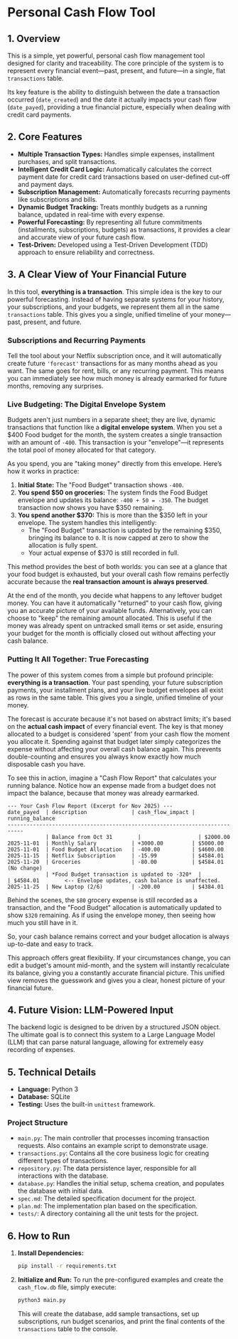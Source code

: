 # Personal Cash Flow Tool

## 1. Overview

This is a simple, yet powerful, personal cash flow management tool designed for clarity and traceability. The core principle of the system is to represent every financial event—past, present, and future—in a single, flat `transactions` table.

Its key feature is the ability to distinguish between the date a transaction occurred (`date_created`) and the date it actually impacts your cash flow (`date_payed`), providing a true financial picture, especially when dealing with credit card payments.

## 2. Core Features

*   **Multiple Transaction Types:** Handles simple expenses, installment purchases, and split transactions.
*   **Intelligent Credit Card Logic:** Automatically calculates the correct payment date for credit card transactions based on user-defined cut-off and payment days.
*   **Subscription Management:** Automatically forecasts recurring payments like subscriptions and bills.
*   **Dynamic Budget Tracking:** Treats monthly budgets as a running balance, updated in real-time with every expense.
*   **Powerful Forecasting:** By representing all future commitments (installments, subscriptions, budgets) as transactions, it provides a clear and accurate view of your future cash flow.
*   **Test-Driven:** Developed using a Test-Driven Development (TDD) approach to ensure reliability and correctness.

## 3. A Clear View of Your Financial Future

In this tool, **everything is a transaction**. This simple idea is the key to our powerful forecasting. Instead of having separate systems for your history, your subscriptions, and your budgets, we represent them all in the same `transactions` table. This gives you a single, unified timeline of your money—past, present, and future.

### Subscriptions and Recurring Payments

Tell the tool about your Netflix subscription once, and it will automatically create future `'forecast'` transactions for as many months ahead as you want. The same goes for rent, bills, or any recurring payment. This means you can immediately see how much money is already earmarked for future months, removing any surprises.

### Live Budgeting: The Digital Envelope System

Budgets aren't just numbers in a separate sheet; they are live, dynamic transactions that function like a **digital envelope system**. When you set a $400 Food budget for the month, the system creates a single transaction with an amount of `-400`. This transaction is your "envelope"—it represents the total pool of money allocated for that category.

As you spend, you are "taking money" directly from this envelope. Here’s how it works in practice:

1.  **Initial State:** The "Food Budget" transaction shows `-400`.
2.  **You spend $50 on groceries:** The system finds the Food Budget envelope and updates its balance: `-400 + 50 = -350`. The budget transaction now shows you have $350 remaining.
3.  **You spend another $370:** This is more than the $350 left in your envelope. The system handles this intelligently:
    *   The "Food Budget" transaction is updated by the remaining $350, bringing its balance to `0`. It is now capped at zero to show the allocation is fully spent.
    *   Your actual expense of $370 is still recorded in full.

This method provides the best of both worlds: you can see at a glance that your food budget is exhausted, but your overall cash flow remains perfectly accurate because the **real transaction amount is always preserved**.

At the end of the month, you decide what happens to any leftover budget money. You can have it automatically "returned" to your cash flow, giving you an accurate picture of your available funds. Alternatively, you can choose to "keep" the remaining amount allocated. This is useful if the money was already spent on untracked small items or set aside, ensuring your budget for the month is officially closed out without affecting your cash balance.

### Putting It All Together: True Forecasting

The power of this system comes from a simple but profound principle: **everything is a transaction**. Your past spending, your future subscription payments, your installment plans, and your live budget envelopes all exist as rows in the same table. This gives you a single, unified timeline of your money.

The forecast is accurate because it's not based on abstract limits; it's based on the **actual cash impact** of every financial event. The key is that money allocated to a budget is considered 'spent' from your cash flow the moment you allocate it. Spending against that budget later simply categorizes the expense without affecting your overall cash balance again. This prevents double-counting and ensures you always know exactly how much disposable cash you have.

To see this in action, imagine a "Cash Flow Report" that calculates your running balance. Notice how an expense made from a budget does not impact the balance, because that money was already earmarked.

```
--- Your Cash Flow Report (Excerpt for Nov 2025) ---
date_payed  | description              | cash_flow_impact | running_balance
---------------------------------------------------------------------------
            | Balance from Oct 31        |                  | $2000.00
2025-11-01  | Monthly Salary           | +3000.00         | $5000.00
2025-11-01  | Food Budget Allocation   | -400.00          | $4600.00
2025-11-15  | Netflix Subscription     | -15.99           | $4584.01
2025-11-20  | Groceries                | -80.00           | $4584.01 (No change)
            | *Food Budget transaction is updated to -320*  |                  | $4584.01        <-- Envelope updates, cash balance is unaffected.
2025-11-25  | New Laptop (2/6)         | -200.00          | $4384.01
```
Behind the scenes, the `$80` grocery expense is still recorded as a transaction, and the "Food Budget" allocation is automatically updated to show `$320` remaining. As if using the envelope money, then seeing how much you still have in it.

So, your cash balance remains correct and your budget allocation is always up-to-date and easy to track.

This approach offers great flexibility. If your circumstances change, you can edit a budget's amount mid-month, and the system will instantly recalculate its balance, giving you a constantly accurate financial picture. This unified view removes the guesswork and gives you a clear, honest picture of your financial future.

## 4. Future Vision: LLM-Powered Input

The backend logic is designed to be driven by a structured JSON object. The ultimate goal is to connect this system to a Large Language Model (LLM) that can parse natural language, allowing for extremely easy recording of expenses.

## 5. Technical Details

*   **Language:** Python 3
*   **Database:** SQLite
*   **Testing:** Uses the built-in `unittest` framework.

### Project Structure

*   `main.py`: The main controller that processes incoming transaction requests. Also contains an example script to demonstrate usage.
*   `transactions.py`: Contains all the core business logic for creating different types of transactions.
*   `repository.py`: The data persistence layer, responsible for all interactions with the database.
*   `database.py`: Handles the initial setup, schema creation, and populates the database with initial data.
*   `spec.md`: The detailed specification document for the project.
*   `plan.md`: The implementation plan based on the specification.
*   `tests/`: A directory containing all the unit tests for the project.

## 6. How to Run

1.  **Install Dependencies:**
    ```bash
    pip install -r requirements.txt
    ```

2.  **Initialize and Run:**
    To run the pre-configured examples and create the `cash_flow.db` file, simply execute:
    ```bash
    python3 main.py
    ```
    This will create the database, add sample transactions, set up subscriptions, run budget scenarios, and print the final contents of the `transactions` table to the console.
